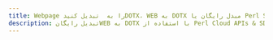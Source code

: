 ---title: Webpage را به  تبدیل کنیدDOTX، WEB به DOTX مبدل رایگان یا Perl SDKdescription: تبدیل رایگانWEB به DOTX با استفاده از Perl Cloud APIs & SDK همچنین اسناد PDF را در Cloud ایجاد، ویرایش و رندر کنید.---